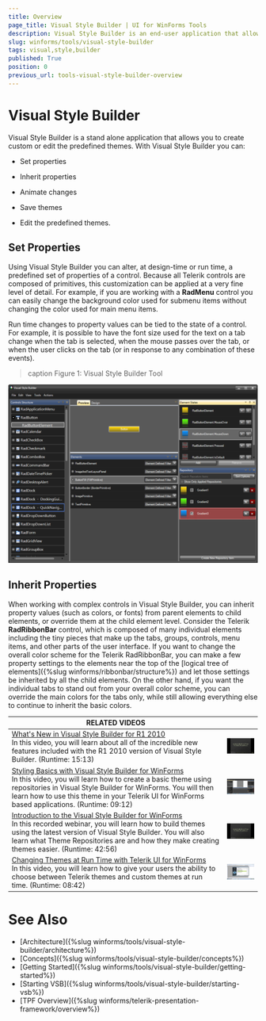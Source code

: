 ```yaml
---
title: Overview
page_title: Visual Style Builder | UI for WinForms Tools
description: Visual Style Builder is an end-user application that allows fast and intuitive styling of all controls in the Windows Forms suite.
slug: winforms/tools/visual-style-builder
tags: visual,style,builder
published: True
position: 0
previous_url: tools-visual-style-builder-overview
---
```


# Visual Style Builder

 Visual Style Builder is a stand alone application that allows you to create custom or edit the predefined themes. With Visual Style Builder you can:

* Set properties

* Inherit properties

* Animate changes

* Save themes 

* Edit the predefined themes. 

## Set Properties

Using Visual Style Builder you can alter, at design-time or run time, a predefined set of properties of a control. Because all Telerik controls are composed of primitives, this customization can be applied at a very fine level of detail. For example, if you are working with a **RadMenu** control you can easily change the background color used for submenu items without changing the color used for main menu items.

Run time changes to property values can be tied to the state of a control. For example, it is possible to have the font size used for the text on a tab change when the tab is selected, when the mouse passes over the tab, or when the user clicks on the tab (or in response to any combination of these events).

>caption Figure 1: Visual Style Builder Tool

![tools-visual-style-builder-overview](images/tools-visual-style-builder-overview.png)

## Inherit Properties

When working with complex controls in Visual Style Builder, you can inherit property values (such as colors, or fonts) from parent elements to child elements, or override them at the child element level. Consider the Telerik **RadRibbonBar** control, which is composed of many individual elements including the tiny pieces that make up the tabs, groups, controls, menu items, and other parts of the user interface. If you want to change the overall color scheme for the Telerik RadRibbonBar, you can make a few property settings to the elements near the top of the [logical tree of elements]({%slug winforms/ribbonbar/structure%}) and let those settings be inherited by all the child elements. On the other hand, if you want the individual tabs to stand out from your overall color scheme, you can override the main colors for the tabs only, while still allowing everything else to continue to inherit the basic colors.
        


| RELATED VIDEOS |  |
| ------ | ------ |
|[What's New in Visual Style Builder for R1 2010](http://tv.telerik.com/watch/winforms/visualstylebuilder/whats-new-visual-style-builder-q1-2010)<br>In this video, you will learn about all of the incredible new features included with the R1 2010 version of Visual Style Builder. (Runtime: 15:13)|![tools-visual-style-builder-overview 002](images/tools-visual-style-builder-overview002.png)|
|[Styling Basics with Visual Style Builder for WinForms](http://tv.telerik.com/watch/winforms/visualstylebuilder/styling-basics-with-visual-style-builder-winforms)<br>In this video, you will learn how to create a basic theme using repositories in Visual Style Builder for WinForms. You will then learn how to use this theme in your Telerik UI for WinForms based applications. (Runtime: 09:12)|![tools-visual-style-builder-overview 003](images/tools-visual-style-builder-overview003.png)|
|[Introduction to the Visual Style Builder for WinForms](http://tv.telerik.com/watch/winforms/visualstylebuilder/introduction-new-visual-style-builder-winforms)<br>In this recorded webinar, you will learn how to build themes using the latest version of Visual Style Builder. You will also learn what Theme Repositories are and how they make creating themes easier. (Runtime: 42:56)|![tools-visual-style-builder-overview 002](images/tools-visual-style-builder-overview002.png)|
|[Changing Themes at Run Time with Telerik UI for WinForms](http://tv.telerik.com/watch/winforms/visualstylebuilder/changing-themes-at-run-time-with-radcontrols-winforms)<br>In this video, you will learn how to give your users the ability to choose between Telerik themes and custom themes at run time. (Runtime: 08:42)|![tools-visual-style-builder-overview 001](images/tools-visual-style-builder-overview001.png)|

# See Also

* [Architecture]({%slug winforms/tools/visual-style-builder/architecture%})
* [Concepts]({%slug winforms/tools/visual-style-builder/concepts%})
* [Getting Started]({%slug winforms/tools/visual-style-builder/getting-started%})
* [Starting VSB]({%slug winforms/tools/visual-style-builder/starting-vsb%})
* [TPF Overview]({%slug winforms/telerik-presentation-framework/overview%})

